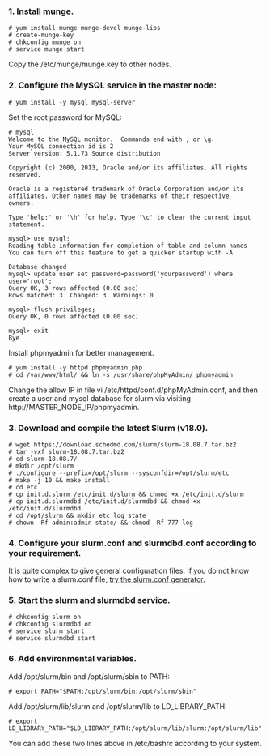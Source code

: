 ### 1. Install munge.

    # yum install munge munge-devel munge-libs
    # create-munge-key
    # chkconfig munge on
    # service munge start

Copy the /etc/munge/munge.key to other nodes.

### 2. Configure the MySQL service in the master node:

    # yum install -y mysql mysql-server

Set the root password for MySQL:

    # mysql
    Welcome to the MySQL monitor.  Commands end with ; or \g.
    Your MySQL connection id is 2
    Server version: 5.1.73 Source distribution

    Copyright (c) 2000, 2013, Oracle and/or its affiliates. All rights reserved.

    Oracle is a registered trademark of Oracle Corporation and/or its
    affiliates. Other names may be trademarks of their respective
    owners.

    Type 'help;' or '\h' for help. Type '\c' to clear the current input statement.

    mysql> use mysql;
    Reading table information for completion of table and column names
    You can turn off this feature to get a quicker startup with -A

    Database changed
    mysql> update user set password=password('yourpassword') where user='root';
    Query OK, 3 rows affected (0.00 sec)
    Rows matched: 3  Changed: 3  Warnings: 0

    mysql> flush privileges;
    Query OK, 0 rows affected (0.00 sec)

    mysql> exit
    Bye

Install phpmyadmin for better management.

    # yum install -y httpd phpmyadmin php
    # cd /var/www/html/ && ln -s /usr/share/phpMyAdmin/ phpmyadmin

Change the allow IP in file vi /etc/httpd/conf.d/phpMyAdmin.conf, and then
create a user and mysql database for slurm via visiting
http://MASTER_NODE_IP/phpmyadmin.

### 3. Download and compile the latest Slurm (v18.0).

    # wget https://download.schedmd.com/slurm/slurm-18.08.7.tar.bz2
    # tar -vxf slurm-18.08.7.tar.bz2
    # cd slurm-18.08.7/
    # mkdir /opt/slurm
    # ./configure --prefix=/opt/slurm --sysconfdir=/opt/slurm/etc
    # make -j 10 && make install
    # cd etc
    # cp init.d.slurm /etc/init.d/slurm && chmod +x /etc/init.d/slurm
    # cp init.d.slurmdbd /etc/init.d/slurmdbd && chmod +x /etc/init.d/slurmdbd
    # cd /opt/slurm && mkdir etc log state
    # chown -Rf admin:admin state/ && chmod -Rf 777 log

### 4. Configure your slurm.conf and slurmdbd.conf according to your requirement.
It is quite complex to give general configuration files. If you do not know how
to write a slurm.conf file, [try the slurm.conf generator.](https://slurm.schedmd.com/configurator.html)

### 5. Start the slurm and slurmdbd service.

    # chkconfig slurm on
    # chkconfig slurmdbd on
    # service slurm start
    # service slurmdbd start

### 6. Add environmental variables.
Add /opt/slurm/bin and /opt/slurm/sbin to PATH:

    # export PATH="$PATH:/opt/slurm/bin:/opt/slurm/sbin"

Add /opt/slurm/lib/slurm and /opt/slurm/lib to LD_LIBRARY_PATH:

    # export LD_LIBRARY_PATH="$LD_LIBRARY_PATH:/opt/slurm/lib/slurm:/opt/slurm/lib"

You can add these two lines above in /etc/bashrc according to your system.
